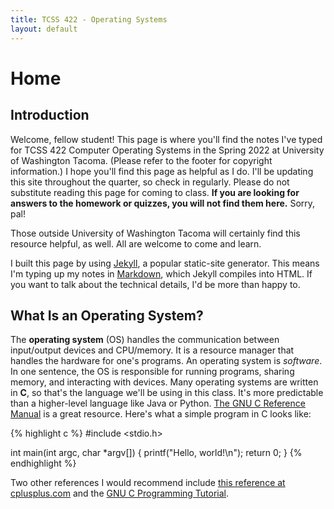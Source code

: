 ```yaml
---
title: TCSS 422 - Operating Systems
layout: default
---
```


# Home

## Introduction

Welcome, fellow student! This page is where you'll find the notes I've typed for TCSS 422 Computer Operating Systems in the Spring 2022 at University of Washington Tacoma. (Please refer to the footer for copyright information.) I hope you'll find this page as helpful as I do. I'll be updating this site throughout the quarter, so check in regularly. Please do not substitute reading this page for coming to class. **If you are looking for answers to the homework or quizzes, you will not find them here.** Sorry, pal!

Those outside University of Washington Tacoma will certainly find this resource helpful, as well. All are welcome to come and learn.

I built this page by using [Jekyll](https://jekyllrb.com/), a popular static-site generator. This means I'm typing up my notes in [Markdown](https://daringfireball.net/projects/markdown/), which Jekyll compiles into HTML. If you want to talk about the technical details, I'd be more than happy to.

## What Is an Operating System?

The **operating system** (OS) handles the communication between input/output devices and CPU/memory. It is a resource manager that handles the hardware for one's programs. An operating system is *software*. In one sentence, the OS is responsible for running programs, sharing memory, and interacting with devices. Many operating systems are written in **C**, so that's the language we'll be using in this class. It's more predictable than a higher-level language like Java or Python. [The GNU C Reference Manual](https://www.gnu.org/software/gnu-c-manual/gnu-c-manual.html) is a great resource. Here's what a simple program in C looks like:

{% highlight c %}
#include <stdio.h>

int
main(int argc, char *argv[])
{
  printf("Hello, world!\n");
  return 0;
}
{% endhighlight %}

Two other references I would recommend include [this reference at cplusplus.com](https://www.cplusplus.com/reference/) and the [GNU C Programming Tutorial](http://crasseux.com/books/ctutorial/).
